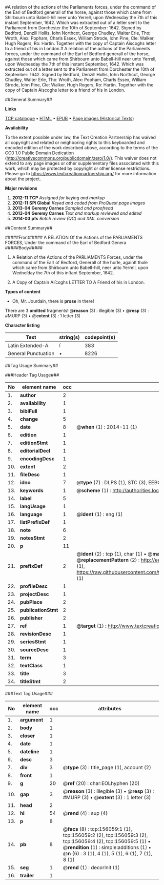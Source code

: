 #A relation of the actions of the Parliaments forces, under the command of the Earl of Bedford generall of the horse, against those which came from Shirbourn unto Babell-hill neer unto Yerrell, upon Wednesday the 7th of this instant September, 1642. Which was extracted out of a letter sent to the Parliament from Dorchester the 10th of September: 1642. Signed by Bedford, Denzill Hollis, Iohn Northcot, George Chudley, Walter Erle, Tho: Wroth, Alex: Popham, Charls Essex, William Strode, Iohn Pine, Cle: Walker, Hugh Rogers, Ro: Hartin. Together with the copy of Captain Aiscoghs letter to a friend of his in London.#
A relation of the actions of the Parliaments forces, under the command of the Earl of Bedford generall of the horse, against those which came from Shirbourn unto Babell-hill neer unto Yerrell, upon Wednesday the 7th of this instant September, 1642. Which was extracted out of a letter sent to the Parliament from Dorchester the 10th of September: 1642. Signed by Bedford, Denzill Hollis, Iohn Northcot, George Chudley, Walter Erle, Tho: Wroth, Alex: Popham, Charls Essex, William Strode, Iohn Pine, Cle: Walker, Hugh Rogers, Ro: Hartin. Together with the copy of Captain Aiscoghs letter to a friend of his in London.

##General Summary##

**Links**

[TCP catalogue](http://www.ota.ox.ac.uk/tcp/)  • 
[HTML](http://tei.it.ox.ac.uk/tcp/Texts-HTML/free/A92/A92358.html)  • 
[EPUB](http://tei.it.ox.ac.uk/tcp/Texts-EPUB/free/A92/A92358.epub) • 
[Page images (Historical Texts)](https://historicaltexts.jisc.ac.uk/eebo-99873523e)

**Availability**

To the extent possible under law, the Text Creation Partnership has waived all copyright and related or neighboring rights to this keyboarded and encoded edition of the work described above, according to the terms of the CC0 1.0 Public Domain Dedication (http://creativecommons.org/publicdomain/zero/1.0/). This waiver does not extend to any page images or other supplementary files associated with this work, which may be protected by copyright or other license restrictions. Please go to https://www.textcreationpartnership.org/ for more information about the project.

**Major revisions**

1. __2012-11__ __TCP__ *Assigned for keying and markup*
1. __2012-11__ __SPi Global__ *Keyed and coded from ProQuest page images*
1. __2013-04__ __Geremy Carnes__ *Sampled and proofread*
1. __2013-04__ __Geremy Carnes__ *Text and markup reviewed and edited*
1. __2014-03__ __pfs__ *Batch review (QC) and XML conversion*

##Content Summary##

#####Front#####
A RELATION Of the Actions of the PARLIAMENTS FORCES, Under the command of the Earl of Bedford Genera
#####Body#####

1. A Relation of the Actions of the PARLIAMENTS Forces, under the command of the Earl of Bedford, Generall of the horſe, againſt thoſe which came from Shirbourn unto Babell-hill, neer unto Yerrell, upon Wedneſday the 7th of this inſtant September, 1642.

1. A Copy of Captain Aiſcoghs LETTER TO A Friend of his in London.

**Types of content**

  * Oh, Mr. Jourdain, there is **prose** in there!

There are 3 **omitted** fragments! 
 @__reason__ (3) : illegible (3)  •  @__resp__ (3) : #MURP (3)  •  @__extent__ (3) : 1 letter (3)

**Character listing**


|Text|string(s)|codepoint(s)|
|---|---|---|
|Latin Extended-A|ſ|383|
|General Punctuation|•|8226|

##Tag Usage Summary##

###Header Tag Usage###

|No|element name|occ|attributes|
|---|---|---|---|
|1.|__author__|2||
|2.|__availability__|1||
|3.|__biblFull__|1||
|4.|__change__|5||
|5.|__date__|8| @__when__ (1) : 2014-11 (1)|
|6.|__edition__|1||
|7.|__editionStmt__|1||
|8.|__editorialDecl__|1||
|9.|__encodingDesc__|1||
|10.|__extent__|2||
|11.|__fileDesc__|1||
|12.|__idno__|7| @__type__ (7) : DLPS (1), STC (3), EEBO-CITATION (1), PROQUEST (1), VID (1)|
|13.|__keywords__|1| @__scheme__ (1) : http://authorities.loc.gov/ (1)|
|14.|__label__|5||
|15.|__langUsage__|1||
|16.|__language__|1| @__ident__ (1) : eng (1)|
|17.|__listPrefixDef__|1||
|18.|__note__|6||
|19.|__notesStmt__|2||
|20.|__p__|11||
|21.|__prefixDef__|2| @__ident__ (2) : tcp (1), char (1)  •  @__matchPattern__ (2) : ([0-9\-]+):([0-9IVX]+) (1), (.+) (1)  •  @__replacementPattern__ (2) : http://eebo.chadwyck.com/downloadtiff?vid=$1&page=$2 (1), https://raw.githubusercontent.com/textcreationpartnership/Texts/master/tcpchars.xml#$1 (1)|
|22.|__profileDesc__|1||
|23.|__projectDesc__|1||
|24.|__pubPlace__|2||
|25.|__publicationStmt__|2||
|26.|__publisher__|2||
|27.|__ref__|1| @__target__ (1) : http://www.textcreationpartnership.org/docs/. (1)|
|28.|__revisionDesc__|1||
|29.|__seriesStmt__|1||
|30.|__sourceDesc__|1||
|31.|__term__|3||
|32.|__textClass__|1||
|33.|__title__|3||
|34.|__titleStmt__|2||


###Text Tag Usage###

|No|element name|occ|attributes|
|---|---|---|---|
|1.|__argument__|1||
|2.|__body__|1||
|3.|__closer__|1||
|4.|__date__|1||
|5.|__dateline__|1||
|6.|__desc__|3||
|7.|__div__|3| @__type__ (3) : title_page (1), account (2)|
|8.|__front__|1||
|9.|__g__|20| @__ref__ (20) : char:EOLhyphen (20)|
|10.|__gap__|3| @__reason__ (3) : illegible (3)  •  @__resp__ (3) : #MURP (3)  •  @__extent__ (3) : 1 letter (3)|
|11.|__head__|2||
|12.|__hi__|54| @__rend__ (4) : sup (4)|
|13.|__p__|8||
|14.|__pb__|8| @__facs__ (8) : tcp:156059:1 (1), tcp:156059:2 (2), tcp:156059:3 (2), tcp:156059:4 (2), tcp:156059:5 (1)  •  @__rendition__ (1) : simple:additions (1)  •  @__n__ (6) : 3 (1), 4 (1), 5 (1), 6 (1), 7 (1), 8 (1)|
|15.|__seg__|1| @__rend__ (1) : decorInit (1)|
|16.|__trailer__|1||
